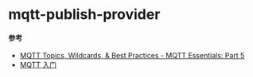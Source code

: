 # mqtt-publish-provider

#### 参考

- [MQTT Topics, Wildcards, & Best Practices - MQTT Essentials: Part 5](https://www.hivemq.com/blog/mqtt-essentials-part-5-mqtt-topics-best-practices/)
- [MQTT 入门](https://www.emqx.com/zh/mqtt)
